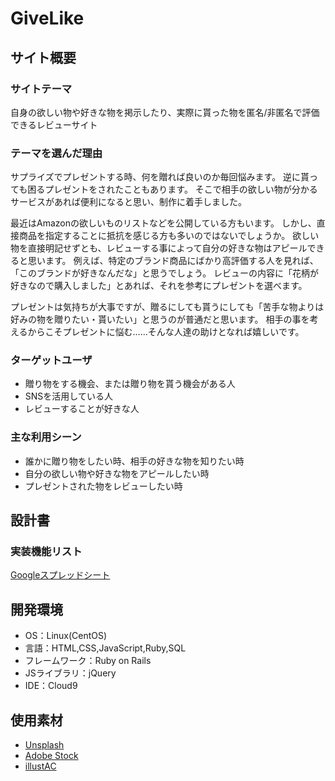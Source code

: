 # GiveLike

## サイト概要
### サイトテーマ
自身の欲しい物や好きな物を掲示したり、実際に貰った物を匿名/非匿名で評価できるレビューサイト

### テーマを選んだ理由
サプライズでプレゼントする時、何を贈れば良いのか毎回悩みます。
逆に貰っても困るプレゼントをされたこともあります。
そこで相手の欲しい物が分かるサービスがあれば便利になると思い、制作に着手しました。

最近はAmazonの欲しいものリストなどを公開している方もいます。
しかし、直接商品を指定することに抵抗を感じる方も多いのではないでしょうか。
欲しい物を直接明記せずとも、レビューする事によって自分の好きな物はアピールできると思います。
例えば、特定のブランド商品にばかり高評価する人を見れば、「このブランドが好きなんだな」と思うでしょう。
レビューの内容に「花柄が好きなので購入しました」とあれば、それを参考にプレゼントを選べます。

プレゼントは気持ちが大事ですが、贈るにしても貰うにしても「苦手な物よりは好みの物を贈りたい・貰いたい」と思うのが普通だと思います。
相手の事を考えるからこそプレゼントに悩む……そんな人達の助けとなれば嬉しいです。

### ターゲットユーザ
- 贈り物をする機会、または贈り物を貰う機会がある人
- SNSを活用している人
- レビューすることが好きな人

### 主な利用シーン
- 誰かに贈り物をしたい時、相手の好きな物を知りたい時
- 自分の欲しい物や好きな物をアピールしたい時
- プレゼントされた物をレビューしたい時

## 設計書
### 実装機能リスト
[Googleスプレッドシート](https://docs.google.com/spreadsheets/d/1pf0bsOjnYIrO6vJMR2Ne0x7Hw4-_ilO4nSHVW48NC2g/edit?usp=sharing)

## 開発環境
- OS：Linux(CentOS)
- 言語：HTML,CSS,JavaScript,Ruby,SQL
- フレームワーク：Ruby on Rails
- JSライブラリ：jQuery
- IDE：Cloud9

## 使用素材
- [Unsplash](https://unsplash.com/ja)
- [Adobe Stock](https://stock.adobe.com/jp/)
- [illustAC](https://www.ac-illust.com/)